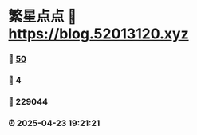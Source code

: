 # 繁星点点 :link: https://blog.52013120.xyz 
### :page_facing_up: [50](https://blog.52013120.xyz/tag.html) 
### :speech_balloon: 4 
### :hibiscus: 229044 
### :alarm_clock: 2025-04-23 19:21:21 
